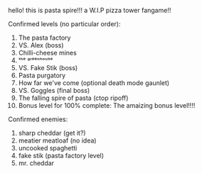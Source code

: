 hello! this is pasta spire!!!
a W.I.P pizza tower fangame!!

Confirmed levels (no particular order):
1. The pasta factory
2. VS. Alex (boss)
3. Chilli-cheese mines
4. ᵗʰᵉ ᵍʳᵉᵉⁿʰᵒᵘˢᵉ
5. VS. Fake Stik (boss)
6. Pasta purgatory
7. How far we've come (optional death mode gaunlet)
8. VS. Goggles (final boss)
9. The falling spire of pasta (ctop ripoff)
10. Bonus level for 100% complete: The amaizing bonus level!!!!


Confirmed enemies:
1. sharp cheddar (get it?)
2. meatier meatloaf (no idea)
3. uncooked spaghetti
4. fake stik (pasta factory level)
5. mr. cheddar


